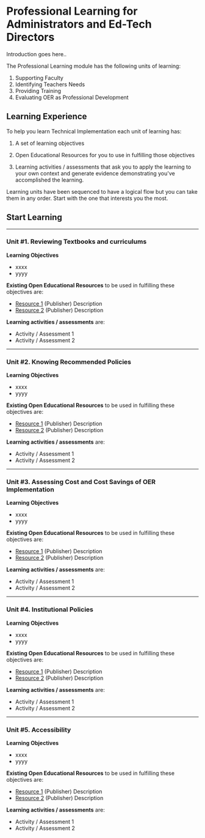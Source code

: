 # Professional Learning for Administrators and Ed-Tech Directors

Introduction goes here..


The Professional Learning module has the following units of learning:


1. Supporting Faculty
2. Identifying Teachers Needs
3. Providing Training
4. Evaluating OER as Professional Development

## Learning Experience

To help you learn Technical Implementation each unit of learning has:

1. A set of learning objectives

2. Open Educational Resources for you to use in fulfilling those objectives

3. Learning activities / assessments that ask you to apply the learning to your own context and generate evidence demonstrating you've accomplished the learning. 

Learning units have been sequenced to have a logical flow but you can take them in any order. Start with the one that interests you the most.

## Start Learning

---

### Unit #1. Reviewing Textbooks and curriculums


**Learning Objectives**
  * xxxx
  * yyyy

**Existing Open Educational Resources** to be used in fulfilling these objectives are:
  *  [Resource 1](http://) (Publisher) Description
  *  [Resource 2](http://) (Publisher) Description

**Learning activities / assessments** are:
  * Activity / Assessment 1
  * Activity / Assessment 2

---

### Unit #2. Knowing Recommended Policies

**Learning Objectives**
  * xxxx
  * yyyy

**Existing Open Educational Resources** to be used in fulfilling these objectives are:
  *  [Resource 1](http://) (Publisher) Description
  *  [Resource 2](http://) (Publisher) Description

**Learning activities / assessments** are:
  * Activity / Assessment 1
  * Activity / Assessment 2

---

### Unit #3. Assessing Cost and Cost Savings of OER Implementation


**Learning Objectives**
  * xxxx
  * yyyy

**Existing Open Educational Resources** to be used in fulfilling these objectives are:
  *  [Resource 1](http://) (Publisher) Description
  *  [Resource 2](http://) (Publisher) Description

**Learning activities / assessments** are:
  * Activity / Assessment 1
  * Activity / Assessment 2
  
---

### Unit #4. Institutional Policies


**Learning Objectives**
  * xxxx
  * yyyy

**Existing Open Educational Resources** to be used in fulfilling these objectives are:
  *  [Resource 1](http://) (Publisher) Description
  *  [Resource 2](http://) (Publisher) Description

**Learning activities / assessments** are:
  * Activity / Assessment 1
  * Activity / Assessment 2
  
---

### Unit #5. Accessibility

**Learning Objectives**
  * xxxx
  * yyyy

**Existing Open Educational Resources** to be used in fulfilling these objectives are:
  *  [Resource 1](http://) (Publisher) Description
  *  [Resource 2](http://) (Publisher) Description

**Learning activities / assessments** are:
  * Activity / Assessment 1
  * Activity / Assessment 2
  
